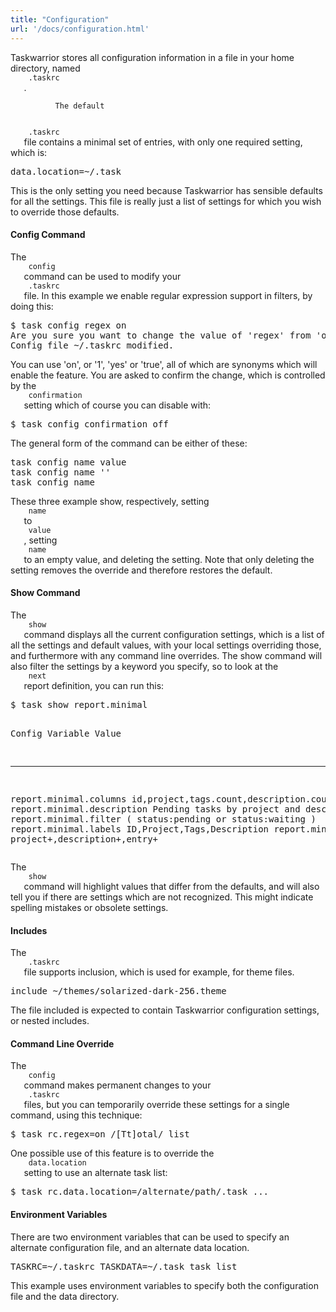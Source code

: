 ```yaml
---
title: "Configuration"
url: '/docs/configuration.html'
---
```

<div class="col-md-10 main">
 <div class="row">
  <a name="config">
  </a>
  <p>
   Taskwarrior stores all configuration information in a file in
              your home directory, named
   <code>
    .taskrc
   </code>
   .

              The default
   <code>
    .taskrc
   </code>
   file contains a minimal set of
              entries, with only one required setting, which is:
  </p>
  <pre>data.location=~/.task</pre>
  <p>
   This is the only setting you need because Taskwarrior has senѕible
              defaults for all the settings.  This file is really just a list of
              settings for which you wish to override those defaults.
  </p>
  <a name="config_cmd">
  </a>
  <h4>
   Config Command
  </h4>
  <p>
   The
   <code>
    config
   </code>
   command can be used to modify your
   <code>
    .taskrc
   </code>
   file.  In this example we enable regular
              expression support in filters, by doing this:
  </p>
  <pre>$ task config regex on
Are you sure you want to change the value of 'regex' from 'off' to 'on'? (yes/no) yes
Config file ~/.taskrc modified.</pre>
  <p>
   You can use 'on', or '1', 'yes' or 'true', all of which are
              synonyms which will enable the feature.  You are asked to confirm
              the change, which is controlled by the
   <code>
    confirmation
   </code>
   setting which of course you can disable with:
  </p>
  <pre>$ task config confirmation off</pre>
  <p>
   The general form of the command can be either of these:
  </p>
  <pre>task config name value
task config name ''
task config name</pre>
  <p>
   These three example show, respectively, setting
   <code>
    name
   </code>
   to
   <code>
    value
   </code>
   , setting
   <code>
    name
   </code>
   to an empty
              value, and deleting the setting.  Note that only deleting the
              setting removes the override and therefore restores the default.
  </p>
  <a name="show_cmd">
  </a>
  <h4>
   Show Command
  </h4>
  <p>
   The
   <code>
    show
   </code>
   command displays all the current
              configuration settings, which is a list of all the settings and
              default values, with your local settings overriding those, and
              furthermore with any command line overrides.  The show command
              will also filter the settings by a keyword you specify, so to look
              at the
   <code>
    next
   </code>
   report definition, you can run this:
  </p>
  <pre>$ task show report.minimal

Config Variable            Value
-------------------------- ----------------------------------------
report.minimal.columns     id,project,tags.count,description.count
report.minimal.description Pending tasks by project and description
report.minimal.filter      ( status:pending or status:waiting )
report.minimal.labels      ID,Project,Tags,Description
report.minimal.sort        project+,description+,entry+</pre>
  <p>
   The
   <code>
    show
   </code>
   command will highlight values that differ
              from the defaults, and will also tell you if there are settings
              which are not recognized. This might indicate ѕpelling mistakes
              or obsolete settings.
  </p>
  <a name="include">
  </a>
  <h4>
   Includes
  </h4>
  <p>
   The
   <code>
    .taskrc
   </code>
   file supports inclusion, which is used
              for example, for theme files.
  </p>
  <pre>include ~/themes/solarized-dark-256.theme</pre>
  <p>
   The file included is expected to contain Taskwarrior configuration
              settings, or nested includes.
  </p>
  <a name="override">
  </a>
  <h4>
   Command Line Override
  </h4>
  <p>
   The
   <code>
    config
   </code>
   command makes permanent changes to your
   <code>
    .taskrc
   </code>
   files, but you can temporarily override these
              settings for a single command, using this technique:
  </p>
  <pre>$ task rc.regex=on /[Tt]otal/ list</pre>
  <p>
   One possible use of this feature is to override the
   <code>
    data.location
   </code>
   setting to use an alternate task list:
  </p>
  <pre>$ task rc.data.location=/alternate/path/.task ...</pre>
  <a name="env">
  </a>
  <h4>
   Environment Variables
  </h4>
  <p>
   There are two environment variables that can be used to specify
              an alternate configuration file, and an alternate data location.
  </p>
  <pre>TASKRC=~/.taskrc TASKDATA=~/.task task list</pre>
  <p>
   This example uses environment variables to specify both the
              configuration file and the data directory.
  </p>
 </div>
 <br/>
 <br/>
</div>

